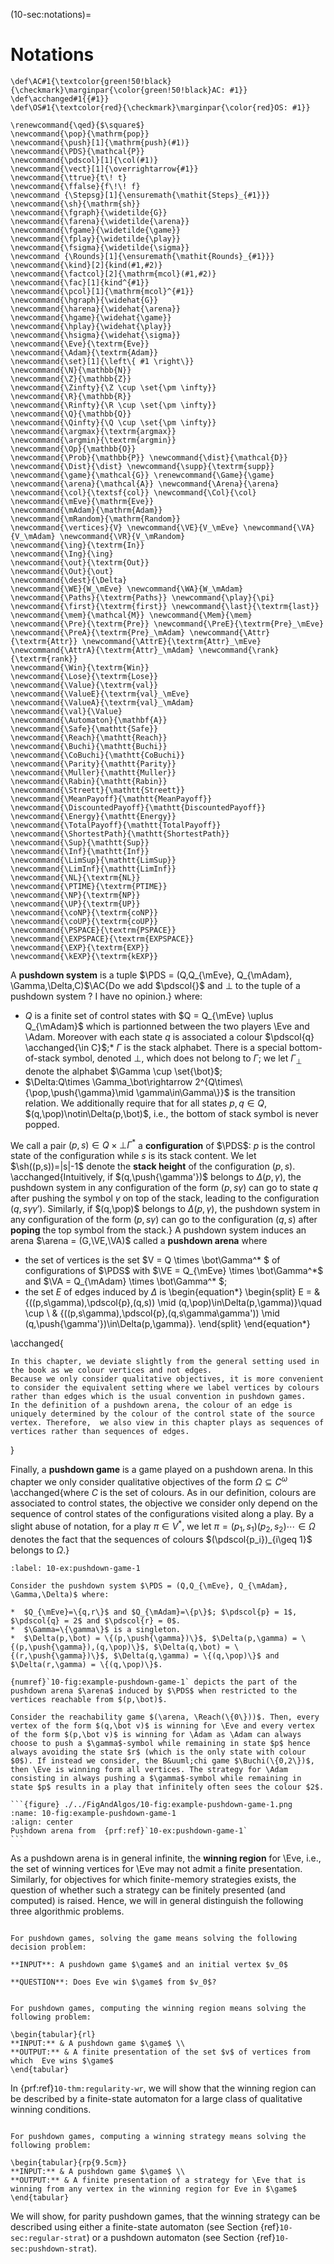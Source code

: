 (10-sec:notations)=
# Notations

```{math}
\def\AC#1{\textcolor{green!50!black}{\checkmark}\marginpar{\color{green!50!black}AC: #1}} 
\def\acchanged#1{{#1}}
\def\OS#1{\textcolor{red}{\checkmark}\marginpar{\color{red}OS: #1}} 

\renewcommand{\qed}{$\square$}
\newcommand{\pop}{\mathrm{pop}}
\newcommand{\push}[1]{\mathrm{push}(#1)}
\newcommand{\PDS}{\mathcal{P}}
\newcommand{\pdscol}[1]{\col(#1)}
\newcommand{\vect}[1]{\overrightarrow{#1}}
\newcommand{\ttrue}{t\! t}
\newcommand{\ffalse}{f\!\! f}
\newcommand {\Stepsg}[1]{\ensuremath{\mathit{Steps}_{#1}}}
\newcommand{\sh}{\mathrm{sh}}
\newcommand{\fgraph}{\widetilde{G}}
\newcommand{\farena}{\widetilde{\arena}}
\newcommand{\fgame}{\widetilde{\game}}
\newcommand{\fplay}{\widetilde{\play}}
\newcommand{\fsigma}{\widetilde{\sigma}}
\newcommand {\Rounds}[1]{\ensuremath{\mathit{Rounds}_{#1}}}
\newcommand{\kind}[2]{kind(#1,#2)}
\newcommand{\factcol}[2]{\mathrm{mcol}(#1,#2)}
\newcommand{\fac}[1]{kind^{#1}}
\newcommand{\pcol}[1]{\mathrm{mcol}^{#1}}
\newcommand{\hgraph}{\widehat{G}}
\newcommand{\harena}{\widehat{\arena}}
\newcommand{\hgame}{\widehat{\game}}
\newcommand{\hplay}{\widehat{\play}}
\newcommand{\hsigma}{\widehat{\sigma}}
\newcommand{\Eve}{\textrm{Eve}}
\newcommand{\Adam}{\textrm{Adam}}
\newcommand{\set}[1]{\left\{ #1 \right\}}
\newcommand{\N}{\mathbb{N}}
\newcommand{\Z}{\mathbb{Z}}
\newcommand{\Zinfty}{\Z \cup \set{\pm \infty}}
\newcommand{\R}{\mathbb{R}}
\newcommand{\Rinfty}{\R \cup \set{\pm \infty}}
\newcommand{\Q}{\mathbb{Q}}
\newcommand{\Qinfty}{\Q \cup \set{\pm \infty}}
\newcommand{\argmax}{\textrm{argmax}}
\newcommand{\argmin}{\textrm{argmin}}
\newcommand{\Op}{\mathbb{O}}
\newcommand{\Prob}{\mathbb{P}} \newcommand{\dist}{\mathcal{D}} \newcommand{\Dist}{\dist} \newcommand{\supp}{\textrm{supp}} 
\newcommand{\game}{\mathcal{G}} \renewcommand{\Game}{\game} \newcommand{\arena}{\mathcal{A}} \newcommand{\Arena}{\arena} 
\newcommand{\col}{\textsf{col}} \newcommand{\Col}{\col} 
\newcommand{\mEve}{\mathrm{Eve}}
\newcommand{\mAdam}{\mathrm{Adam}}
\newcommand{\mRandom}{\mathrm{Random}}
\newcommand{\vertices}{V} \newcommand{\VE}{V_\mEve} \newcommand{\VA}{V_\mAdam} \newcommand{\VR}{V_\mRandom} 
\newcommand{\ing}{\textrm{In}}
\newcommand{\Ing}{\ing}
\newcommand{\out}{\textrm{Out}}
\newcommand{\Out}{\out}
\newcommand{\dest}{\Delta} 
\newcommand{\WE}{W_\mEve} \newcommand{\WA}{W_\mAdam} 
\newcommand{\Paths}{\textrm{Paths}} \newcommand{\play}{\pi} \newcommand{\first}{\textrm{first}} \newcommand{\last}{\textrm{last}} 
\newcommand{\mem}{\mathcal{M}} \newcommand{\Mem}{\mem} 
\newcommand{\Pre}{\textrm{Pre}} \newcommand{\PreE}{\textrm{Pre}_\mEve} \newcommand{\PreA}{\textrm{Pre}_\mAdam} \newcommand{\Attr}{\textrm{Attr}} \newcommand{\AttrE}{\textrm{Attr}_\mEve} \newcommand{\AttrA}{\textrm{Attr}_\mAdam} \newcommand{\rank}{\textrm{rank}}
\newcommand{\Win}{\textrm{Win}} 
\newcommand{\Lose}{\textrm{Lose}} 
\newcommand{\Value}{\textrm{val}} 
\newcommand{\ValueE}{\textrm{val}_\mEve} 
\newcommand{\ValueA}{\textrm{val}_\mAdam}
\newcommand{\val}{\Value} 
\newcommand{\Automaton}{\mathbf{A}} 
\newcommand{\Safe}{\mathtt{Safe}}
\newcommand{\Reach}{\mathtt{Reach}} 
\newcommand{\Buchi}{\mathtt{Buchi}} 
\newcommand{\CoBuchi}{\mathtt{CoBuchi}} 
\newcommand{\Parity}{\mathtt{Parity}} 
\newcommand{\Muller}{\mathtt{Muller}} 
\newcommand{\Rabin}{\mathtt{Rabin}} 
\newcommand{\Streett}{\mathtt{Streett}} 
\newcommand{\MeanPayoff}{\mathtt{MeanPayoff}} 
\newcommand{\DiscountedPayoff}{\mathtt{DiscountedPayoff}}
\newcommand{\Energy}{\mathtt{Energy}}
\newcommand{\TotalPayoff}{\mathtt{TotalPayoff}}
\newcommand{\ShortestPath}{\mathtt{ShortestPath}}
\newcommand{\Sup}{\mathtt{Sup}}
\newcommand{\Inf}{\mathtt{Inf}}
\newcommand{\LimSup}{\mathtt{LimSup}}
\newcommand{\LimInf}{\mathtt{LimInf}}
\newcommand{\NL}{\textrm{NL}}
\newcommand{\PTIME}{\textrm{PTIME}}
\newcommand{\NP}{\textrm{NP}}
\newcommand{\UP}{\textrm{UP}}
\newcommand{\coNP}{\textrm{coNP}}
\newcommand{\coUP}{\textrm{coUP}}
\newcommand{\PSPACE}{\textrm{PSPACE}}
\newcommand{\EXPSPACE}{\textrm{EXPSPACE}}
\newcommand{\EXP}{\textrm{EXP}}
\newcommand{\kEXP}{\textrm{kEXP}}
```
A **pushdown system** is a tuple $\PDS = (Q,Q_{\mEve}, Q_{\mAdam}, \Gamma,\Delta,C)$\AC{Do we add $\pdscol{}$ and $\bot$ to the tuple of a pushdown system ? I have no opinion.} 
where:
 
*  $Q$ is a finite set of control states with $Q = Q_{\mEve} \uplus Q_{\mAdam}$ which is partionned between the two players \Eve and \Adam. Moreover with each state $q$ is associated a colour $\pdscol{q} \acchanged{\in C}$;*  $\Gamma$ is the stack alphabet. There is a special bottom-of-stack symbol, denoted $\bot$, which does not belong to $\Gamma$; we let $\Gamma_\bot$ denote the alphabet $\Gamma \cup \set{\bot}$;
*  $\Delta:Q\times \Gamma_\bot\rightarrow 2^{Q\times\{\pop,\push{\gamma}\mid \gamma\in\Gamma\}}$ is the transition relation. We additionally require that for all states $p,q\in Q$, $(q,\pop)\notin\Delta(p,\bot)$, i.e., the bottom of stack symbol is never popped.

We call a pair $(p,s)\in Q \times \bot\Gamma^*$ a **configuration** of $\PDS$: $p$ is the control state of the configuration while $s$ is its stack content. We let $\sh((p,s))=|s|-1$ denote the **stack height** of the  configuration $(p,s)$. \acchanged{Intuitively, if $(q,\push{\gamma'})$ belongs to $\Delta(p,\gamma)$, the pushdown system
in any configuration of the form $(p,s\gamma)$ can go to state $q$ after pushing the symbol $\gamma$ on top of the stack, leading to the configuration $(q,s\gamma\gamma')$. Similarly, if $(q,\pop)$ belongs to $\Delta(p,\gamma)$, the pushdown system
in any configuration of the form $(p,s\gamma)$ can go to the configuration $(q,s)$ after **poping** the top symbol from the stack.}
A pushdown system induces an arena $\arena = (G,\VE,\VA)$ called a **pushdown arena** where

*  the set of vertices is the set $V = Q \times \bot\Gamma^* $ of configurations of $\PDS$ with $\VE = Q_{\mEve} \times \bot\Gamma^*$ 
and $\VA = Q_{\mAdam} \times \bot\Gamma^* $;
*  the set $E$ of edges induced by $\Delta$ is
\begin{equation*}
\begin{split}
E  = & \{((p,s\gamma),\pdscol{p},(q,s)) \mid (q,\pop)\in\Delta(p,\gamma)\}\quad \cup \\ 
&  \{((p,s\gamma),\pdscol{p},(q,s\gamma\gamma')) \mid (q,\push{\gamma'})\in\Delta(p,\gamma)\}.
\end{split}
\end{equation*}

\acchanged{

````{admonition} Remark 
In this chapter, we deviate slightly from the general setting used in the book as we colour vertices and not edges. 
Because we only consider qualitative objectives, it is more convenient to consider the equivalent setting where we label vertices by colours rather than edges which is the usual convention in pushdown games.  
In the definition of a pushdown arena, the colour of an edge is uniquely determined by the colour of the control state of the source vertex. Therefore,  we also view in this chapter plays as sequences of vertices rather than sequences of edges.

````

}

Finally, a **pushdown game** is a game played on a pushdown arena. In this chapter we only consider qualitative objectives of the form $\Omega\subseteq C^\omega$ \acchanged{where $C$ is the set of colours. As in our definition, 
colours are associated to control states, the objective we consider only depend on the sequence of control states of the configurations visited along a play. By a slight abuse of notation, for a play $\pi \in V^*$, we let $\pi=(p_1,s_1)(p_2,s_2)\cdots \in \Omega$ denotes the fact that the sequences of colours $(\pdscol{p_i})_{i\geq 1}$ belongs to $\Omega$.}


````{prf:example} NEEDS TITLE 10-ex:pushdown-game-1
:label: 10-ex:pushdown-game-1

Consider the pushdown system $\PDS = (Q,Q_{\mEve}, Q_{\mAdam}, \Gamma,\Delta)$ where:

*  $Q_{\mEve}=\{q,r\}$ and $Q_{\mAdam}=\{p\}$; $\pdscol{p} = 1$, $\pdscol{q} = 2$ and $\pdscol{r} = 0$.
*  $\Gamma=\{\gamma\}$ is a singleton.
*  $\Delta(p,\bot) = \{(p,\push{\gamma})\}$, $\Delta(p,\gamma) = \{(p,\push{\gamma}),(q,\pop)\}$, $\Delta(q,\bot) = \{(r,\push{\gamma})\}$, $\Delta(q,\gamma) = \{(q,\pop)\}$ and $\Delta(r,\gamma) = \{(q,\pop)\}$.

{numref}`10-fig:example-pushdown-game-1` depicts the part of the pushdown arena $\arena$ induced by $\PDS$ when restricted to the vertices reachable from $(p,\bot)$.

Consider the reachability game $(\arena, \Reach(\{0\}))$. Then, every vertex of the form $(q,\bot v)$ is winning for \Eve and every vertex of the form $(p,\bot v)$ is winning for \Adam as \Adam can always choose to push a $\gamma$-symbol while remaining in state $p$ hence always avoiding the state $r$ (which is the only state with colour $0$). If instead we consider, the B&uuml;chi game $\Buchi(\{0,2\})$, then \Eve is winning form all vertices. The strategy for \Adam consisting in always pushing a $\gamma$-symbol while remaining in state $p$ results in a play that infinitely often sees the colour $2$.

```{figure} ./../FigAndAlgos/10-fig:example-pushdown-game-1.png
:name: 10-fig:example-pushdown-game-1
:align: center
Pushdown arena from  {prf:ref}`10-ex:pushdown-game-1`
```

````


As a pushdown arena is in general infinite, the **winning region** for \Eve, i.e., the set of winning vertices for \Eve may not admit a finite presentation. Similarly, for objectives for which finite-memory strategies exists, the question of whether such a strategy can be finitely presented (and computed) is raised. Hence, we will in general distinguish the following three algorithmic problems.

```{admonition} Problem

For pushdown games, solving the game means solving the following decision problem:

**INPUT**: A pushdown game $\game$ and an initial vertex $v_0$

**QUESTION**: Does Eve win $\game$ from $v_0$?

```

```{admonition} Problem

For pushdown games, computing the winning region means solving the following problem:

\begin{tabular}{rl}
**INPUT:** & A pushdown game $\game$ \\
**OUTPUT:** & A finite presentation of the set $v$ of vertices from which  Eve wins $\game$
\end{tabular}

```

In  {prf:ref}`10-thm:regularity-wr`, we will show that the winning region can be described by a finite-state automaton  for a large class of qualitative winning conditions.

```{admonition} Problem

For pushdown games, computing a winning strategy means solving the following problem:

\begin{tabular}{rp{9.5cm}}
**INPUT:** & A pushdown game $\game$ \\
**OUTPUT:** & A finite presentation of a strategy for \Eve that is winning from any vertex in the winning region for Eve in $\game$
\end{tabular}

```

We will show, for parity pushdown games, that the winning strategy can be described using either a finite-state automaton (see Section {ref}`10-sec:regular-strat`) or a pushdown automaton (see Section {ref}`10-sec:pushdown-strat`).
